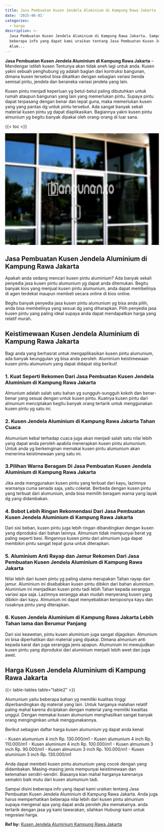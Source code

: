 ```yaml
---
title: Jasa Pembuatan Kusen Jendela Aluminium di Kampung Rawa Jakarta
date: '2025-06-01'
categories:
  - harga
description: >-
  Jasa Pembuatan Kusen Jendela Aluminium di Kampung Rawa Jakarta. Sampai disini
  beberapa info yang dapat kami uraikan tentang Jasa Pembuatan Kusen Jendela
  Alum...
---
```


**Jasa Pembuatan Kusen Jendela Aluminium di Kampung Rawa Jakarta** – Mendengar istileh kusen Tentunya akan tidak aneh lagi untuk anda. Kusen yakni sebuah penghubung yg adalah bagian dari kontruksi bangunan, dimana kusen tersebut bisa dikaitkan dengan sebagian variasi benda semisal pintu, jendela dan beraneka variasi jendela yang lain.

Kusen pintu menjadi keperluan yg betul-betul paling dibutuhkan untuk rumah ataupun bangunan yang lain yang memerlukan pintu. Supaya pintu dapat terpasang dengan benar dan tepat guna, maka memerlukan kusen yang yang pantas dg untuk pintu tersebut. Ada sangat banyak sekali material kusen pintu yg dapat diaplikasikan. Bagiannya yakni kusen pintu almunium yg begitu banyak dipakai oleh orang-orang di luar sana.

{{< toc >}}

![Jasa Pembuatan Kusen Jendela Aluminium di Kampung Rawa Jakarta](/images/harga-kusen-jendela-alumunium-15.png)

## Jasa Pembuatan Kusen Jendela Aluminium di Kampung Rawa Jakarta

Apakah anda sedang mencari kusen pintu aluminium? Ada banyak sekali penyedia jasa kusen pintu alumunium yg dapat anda ditemukan. Begitu banyak kios yang menjual kusen pintu alumunium, anda dapat membelinya di agen terdekat maupun membeli secara online di kios online.

Begitu banyak penyedia jasa kusen pintu alumunium yg bisa anda pilih, anda bisa membelinya yang sesuai dg yang diharapkan. Pilih penyedia jasa kusen pintu yang paling ideal supaya anda dapat mendapatkan harga yang relatif murah.

## Keistimewaan Kusen Jendela Aluminium di Kampung Rawa Jakarta

Bagi anda yang berhasrat untuk mengaplikasikan kusen pintu alumunium, ada banyak keunggulan yg bisa anda peroleh. Aluminium keistimewaan kusen pintu alumunium yang dapat didapat sbg berikut!

### 1\. Kuat Seperti Rekomen Dari Jasa Pembuatan Kusen Jendela Aluminium di Kampung Rawa Jakarta

Almunium adalah salah satu bahan yg sungguh-sungguh kokoh dan benar-benar yang sesuai dengan untuk kusen pintu. Kuatnya kusen pintu dari almunium menciptakan begitu banyak orang tertarik untuk menggunakan kusen pintu yg satu ini.

### 2\. Kusen Jendela Aluminium di Kampung Rawa Jakarta Tahan Cuaca

Alumunium kebal terhadap cuaca juga akan menjadi salah satu nilai lebih yang dapat anda peroleh apabila menerapkan kusen pintu alumunium. Untuk anda yg berkeinginan memakai kusen pintu alumunium akan menerima keistimewaan yang satu ini.

### 3.Pilihan Warna Beragam Di Jasa Pembuatan Kusen Jendela Aluminium di Kampung Rawa Jakarta

Jika anda menggunakan kusen pintu yang terbuat dari kayu, lazimnya warnanya cuma senada saja, yaitu cokelat. Berbeda dengan kusen pintu yang terbuat dari alumunium, anda bisa memilih beragam warna yang layak dg yang didambakan.

### 4\. Bobot Lebih Ringan Rekomendasi Dari Jasa Pembuatan Kusen Jendela Aluminium di Kampung Rawa Jakarta

Dari sisi beban, kusen pintu juga lebih ringan dibandingkan dengan kusen yang diproduksi dari bahan lainnya. Almunium tidak mempunyai berat yg paling seperti besi. Ringannya kusen pintu dari almunium juga dapat membikin pintu sangat tepat guna untuk diterapkan.

### 5\. Aluminium Anti Rayap dan Jamur Rekomen Dari Jasa Pembuatan Kusen Jendela Aluminium di Kampung Rawa Jakarta

Nilai lebih dari kusen pintu yg paling utama merupakan Tahan rayap dan jamur. Aluminium ini disebabkan kusen pintu dibikin dari bahan aluminium. Aluminium ini menjadikan kusen pintu tadi lebih Tahan kepada serangga variasi apa saja. Lazimnya serangga akan mudah menyerang kusen yang dibikin dari kayu. Almunium ini dapat menyebabkan keroposnya kayu dan rusaknya pintu yang diterapkan.

### 6\. Kusen Jendela Aluminium di Kampung Rawa Jakarta Lebih Tahan lama dan Berumur Panjang

Dari sisi keawetan, pintu kusen aluminium juga sangat dijagokan. Almunium ini bisa diperhatikan dari material yang dipakai. Dimana almunium anti kepada karat dan juga serangga jenis apapun. Alumunium ini mewujudkan kusen pintu yang diproduksi dari aluminium menjadi lebih awet dan juga awet.

## Harga Kusen Jendela Aluminium di Kampung Rawa Jakarta

{{< table-tables table="table2" >}}

Alumunium yaitu beberapa bahan yg memiliki kualitas tinggi diperbandingkan dg material yang lain. Untuk harganya malahan relatif paling mahal karena diciptakan dengan material yang memiliki kwalitas unggul. Dengan memakai kusen alumunium menghasilkan sangat banyak orang menginginkan untuk menggunakannya.

Berikut sebagian daftar harga kusen alumunium yg dapat anda kenal:

\- Kusen alumunium 4 inch Rp. 130.000/m1 - Kusen alumunium 4 inch Rp. 110.000/m1 - Kusen aluminium 4 inch Rp. 100.000/m1 - Kusen almunium 3 inch Rp. 90.000/m1 - Kusen almunium 3 inch Rp. 100.000/m1 - Kusen aluminium 3 inch Rp. 130.000/m1

Anda dapat membeli kusen pintu alumunium yang cocok dengan yang didambakan. Masing-masing jenis mempunyai keistimewaan dan kelemahan sendiri-sendiri. Biasanya kian mahal harganya karenanya semakin baik mutu dari kusen alumunium tadi.

Sampai disini beberapa info yang dapat kami uraikan tentang Jasa Pembuatan Kusen Jendela Aluminium di Kampung Rawa Jakarta. Anda juga harus memperhatikan beberapa nilai lebih dari kusen pintu almunium supaya mengenal apa yang dapat anda peroleh jika memakainya. anda tertarik dengan jasa yg kami tawarakan, silahkan Hubungi kami untuk negosiasi harga.

**Ref by:** [Kusen Jendela Aluminium Kampung Rawa Jakarta](https://id.wikipedia.org/wiki/Kusen)
